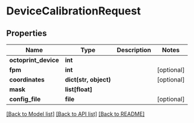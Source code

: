 # DeviceCalibrationRequest


## Properties
Name | Type | Description | Notes
------------ | ------------- | ------------- | -------------
**octoprint_device** | **int** |  | 
**fpm** | **int** |  | [optional] 
**coordinates** | **dict(str, object)** |  | [optional] 
**mask** | **list[float]** |  | 
**config_file** | **file** |  | [optional] 

[[Back to Model list]](../README.md#documentation-for-models) [[Back to API list]](../README.md#documentation-for-api-endpoints) [[Back to README]](../README.md)


